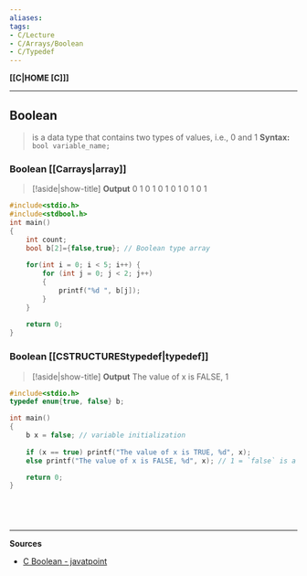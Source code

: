 ```yaml
---
aliases:
tags:
- C/Lecture
- C/Arrays/Boolean
- C/Typedef
---
```

**[[C|HOME [C]]]**

---
## Boolean
> is a data type that contains two types of values, i.e., 0 and 1
> **Syntax:** `bool variable_name;` 

### Boolean [[Carrays|array]]
>[!aside|show-title] **Output**
> 0 1 0 1 0 1 0 1 0 1 0 1
```C
#include<stdio.h>  
#include<stdbool.h>  
int main()  
{  
    int count;
	bool b[2]={false,true}; // Boolean type array
	
	for(int i = 0; i < 5; i++) {  
		for (int j = 0; j < 2; j++)
        {
            printf("%d ", b[j]);
        }
	}
	
	return 0;
}
```

### Boolean [[CSTRUCTUREStypedef|typedef]]
>[!aside|show-title] **Output**
> The value of x is FALSE, 1
```C
#include<stdio.h>
typedef enum{true, false} b;

int main()
{
    b x = false; // variable initialization
    
    if (x == true) printf("The value of x is TRUE, %d", x);
    else printf("The value of x is FALSE, %d", x); // 1 = `false` is a 2nd array element

    return 0;
}
```


<br>

# 
---
**Sources**
- [C Boolean - javatpoint](https://www.javatpoint.com/c-boolean)